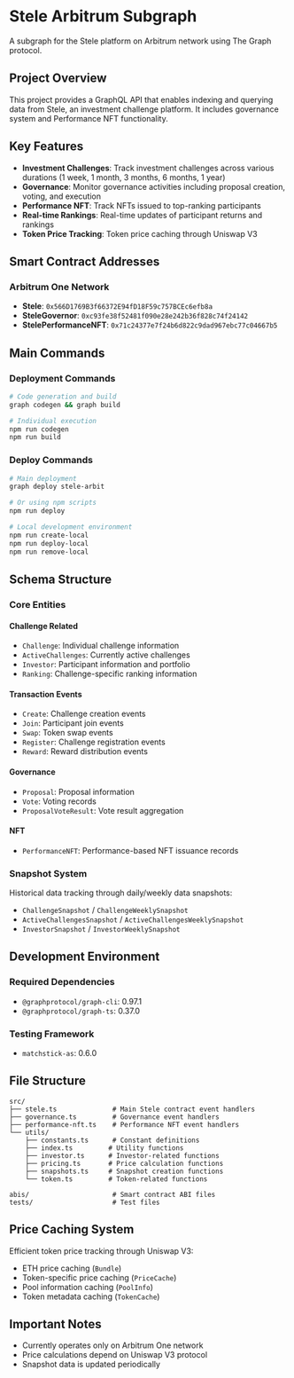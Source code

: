 # Stele Arbitrum Subgraph

A subgraph for the Stele platform on Arbitrum network using The Graph protocol.

## Project Overview

This project provides a GraphQL API that enables indexing and querying data from Stele, an investment challenge platform. It includes governance system and Performance NFT functionality.

## Key Features

- **Investment Challenges**: Track investment challenges across various durations (1 week, 1 month, 3 months, 6 months, 1 year)
- **Governance**: Monitor governance activities including proposal creation, voting, and execution
- **Performance NFT**: Track NFTs issued to top-ranking participants
- **Real-time Rankings**: Real-time updates of participant returns and rankings
- **Token Price Tracking**: Token price caching through Uniswap V3

## Smart Contract Addresses

### Arbitrum One Network
- **Stele**: `0x566D1769B3f66372E94fD18F59c757BCEc6efb8a`
- **SteleGovernor**: `0xc93fe38f52481f090e28e242b36f828c74f24142`  
- **StelePerformanceNFT**: `0x71c24377e7f24b6d822c9dad967ebc77c04667b5`

## Main Commands

### Deployment Commands
```bash
# Code generation and build
graph codegen && graph build

# Individual execution
npm run codegen
npm run build
```

### Deploy Commands
```bash
# Main deployment
graph deploy stele-arbit

# Or using npm scripts
npm run deploy

# Local development environment
npm run create-local
npm run deploy-local
npm run remove-local
```

## Schema Structure

### Core Entities

#### Challenge Related
- `Challenge`: Individual challenge information
- `ActiveChallenges`: Currently active challenges
- `Investor`: Participant information and portfolio
- `Ranking`: Challenge-specific ranking information

#### Transaction Events
- `Create`: Challenge creation events
- `Join`: Participant join events
- `Swap`: Token swap events
- `Register`: Challenge registration events
- `Reward`: Reward distribution events

#### Governance
- `Proposal`: Proposal information
- `Vote`: Voting records
- `ProposalVoteResult`: Vote result aggregation

#### NFT
- `PerformanceNFT`: Performance-based NFT issuance records

### Snapshot System

Historical data tracking through daily/weekly data snapshots:
- `ChallengeSnapshot` / `ChallengeWeeklySnapshot`
- `ActiveChallengesSnapshot` / `ActiveChallengesWeeklySnapshot`  
- `InvestorSnapshot` / `InvestorWeeklySnapshot`

## Development Environment

### Required Dependencies
- `@graphprotocol/graph-cli`: 0.97.1
- `@graphprotocol/graph-ts`: 0.37.0

### Testing Framework
- `matchstick-as`: 0.6.0

## File Structure

```
src/
├── stele.ts              # Main Stele contract event handlers
├── governance.ts         # Governance event handlers
├── performance-nft.ts    # Performance NFT event handlers
└── utils/
    ├── constants.ts      # Constant definitions
    ├── index.ts         # Utility functions
    ├── investor.ts      # Investor-related functions
    ├── pricing.ts       # Price calculation functions
    ├── snapshots.ts     # Snapshot creation functions
    └── token.ts         # Token-related functions

abis/                     # Smart contract ABI files
tests/                    # Test files
```

## Price Caching System

Efficient token price tracking through Uniswap V3:
- ETH price caching (`Bundle`)
- Token-specific price caching (`PriceCache`)
- Pool information caching (`PoolInfo`)
- Token metadata caching (`TokenCache`)

## Important Notes

- Currently operates only on Arbitrum One network
- Price calculations depend on Uniswap V3 protocol
- Snapshot data is updated periodically